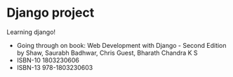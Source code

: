 # Django project
Learning django!
- Going through on book: Web Development with Django - Second Edition by  Shaw, Saurabh Badhwar, Chris Guest, Bharath Chandra K S
- ISBN-10 1803230606
- ISBN-13 978-1803230603
